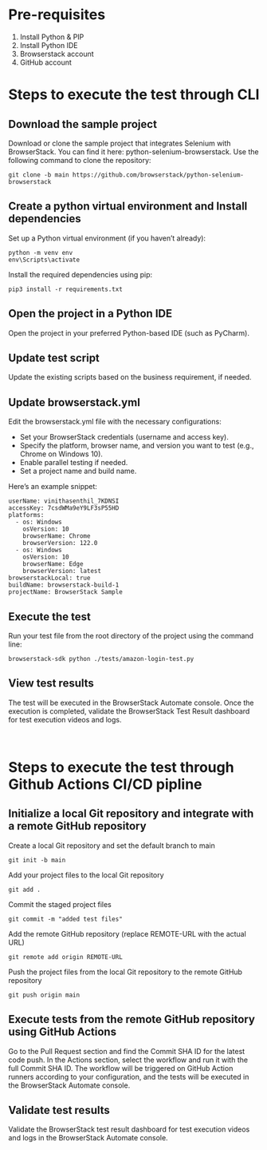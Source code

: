 # Pre-requisites
1. Install Python & PIP
2. Install Python IDE
3. Browserstack account
4. GitHub account 


# Steps to execute the test through CLI


## Download the sample project
Download or clone the sample project that integrates Selenium with BrowserStack. You can find it here: python-selenium-browserstack.
Use the following command to clone the repository:
```
git clone -b main https://github.com/browserstack/python-selenium-browserstack
```

## Create a python virtual environment and Install dependencies
Set up a Python virtual environment (if you haven’t already):
```
python -m venv env
env\Scripts\activate
```
Install the required dependencies using pip:
```
pip3 install -r requirements.txt
```

## Open the project in a Python IDE
Open the project in your preferred Python-based IDE (such as PyCharm).

## Update test script
Update the existing scripts based on the business requirement, if needed.

## Update browserstack.yml
Edit the browserstack.yml file with the necessary configurations:
* Set your BrowserStack credentials (username and access key).
* Specify the platform, browser name, and version you want to test (e.g., Chrome on Windows 10).
* Enable parallel testing if needed.
* Set a project name and build name.
  
Here’s an example snippet:

```
userName: vinithasenthil_7KDNSI
accessKey: 7csdWMa9eY9LF3sP55HD
platforms:
  - os: Windows
    osVersion: 10
    browserName: Chrome
    browserVersion: 122.0
  - os: Windows
    osVersion: 10
    browserName: Edge
    browserVersion: latest
browserstackLocal: true
buildName: browserstack-build-1
projectName: BrowserStack Sample
```

## Execute the test
Run your test file from the root directory of the project using the command line:
```
browserstack-sdk python ./tests/amazon-login-test.py
```

## View test results
The test will be executed in the BrowserStack Automate console. Once the execution is completed, validate the BrowserStack Test Result dashboard for test execution videos and logs.

&nbsp;

# Steps to execute the test through Github Actions CI/CD pipline

## Initialize a local Git repository and integrate with a remote GitHub repository

Create a local Git repository and set the default branch to main
```
git init -b main
```

Add your project files to the local Git repository
```
git add .
```

Commit the staged project files
```
git commit -m "added test files"
```

Add the remote GitHub repository (replace REMOTE-URL with the actual URL)
```
git remote add origin REMOTE-URL
```

Push the project files from the local Git repository to the remote GitHub repository
```
git push origin main
```

## Execute tests from the remote GitHub repository using GitHub Actions
Go to the Pull Request section and find the Commit SHA ID for the latest code push.
In the Actions section, select the workflow and run it with the full Commit SHA ID.
The workflow will be triggered on GitHub Action runners according to your configuration, and the tests will be executed in the BrowserStack Automate console.


## Validate test results
Validate the BrowserStack test result dashboard for test execution videos and logs in the BrowserStack Automate console.

